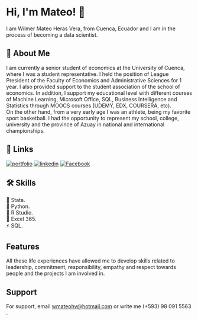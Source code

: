 
# Hi, I'm Mateo! 👋

  I am Wilmer Mateo Heras Vera, from Cuenca, Ecuador and I am in the process of becoming a data scientist.

## 🚀 About Me

I am currently a senior student of economics at the 
University of Cuenca, where I was a student representative. 
I held the position of League President of the Faculty of Economics and Administrative Sciences for 1 year. I also provided support to the student association of the school of economics. 
In addition, I support my educational level with different courses of Machine Learning, Microsoft Office, SQL, Business Intelligence and Statistics through MOOCS courses (UDEMY, EDX, COURSERA, etc).  
On the other hand, from a very early age I was an athlete, being my favorite sport basketball. I had the opportunity to represent my school, college, university and the province of Azuay in national and international championships.

  
## 🔗 Links
[![portfolio](https://img.shields.io/badge/my_portfolio-000?style=for-the-badge&logo=ko-fi&logoColor=white)](https://mateoheras77.github.io/WEB/)
[![linkedin](https://img.shields.io/badge/linkedin-0A66C2?style=for-the-badge&logo=linkedin&logoColor=white)](https://www.linkedin.com/in/mateoheras/)
[![Facebook](https://img.shields.io/badge/twitter-1DA1F2?style=for-the-badge&logo=twitter&logoColor=white)](https://www.facebook.com/KunturFinancial/)

  
## 🛠 Skills
🔭 Stata.  
🌱 Python.  
👯 R Studio.  
🧩 Excel 365.  
⚡ SQL.   

  
## Features

All these life experiences have allowed me to develop skills related to leadership, commitment, responsibility, empathy and respect towards people and the projects I am involved in.

  
## Support

For support, email wmateohv@hotmail.com or write me (+593) 98 091 5563 .

  
